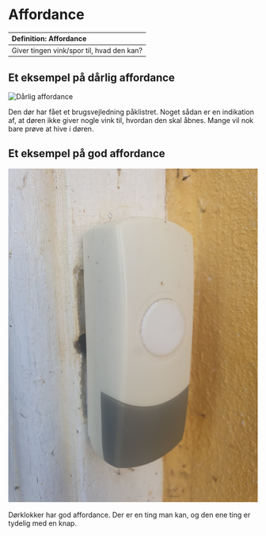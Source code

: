 # Affordance

|Definition: Affordance|
:-|
|Giver tingen vink/spor til, hvad den kan?|

## Et eksempel på dårlig affordance
![Dårlig affordance](./assets/affordance-dørmedhowto800.png)

Den dør har fået et brugsvejledning påklistret. Noget sådan er en indikation af, at døren ikke giver nogle vink til, hvordan den skal åbnes. Mange vil nok bare prøve at hive i døren.

## Et eksempel på god affordance
![God affordance](./assets/constraints-good.png)

Dørklokker har god affordance. Der er en ting man kan, og den ene ting er tydelig med en knap.